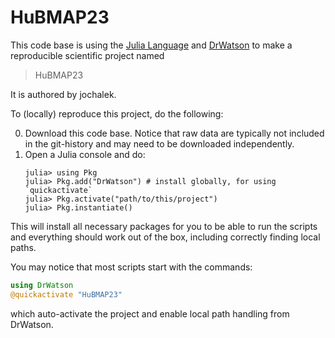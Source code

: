 # HuBMAP23

This code base is using the [Julia Language](https://julialang.org/) and
[DrWatson](https://juliadynamics.github.io/DrWatson.jl/stable/)
to make a reproducible scientific project named
> HuBMAP23

It is authored by jochalek.

To (locally) reproduce this project, do the following:

0. Download this code base. Notice that raw data are typically not included in the
   git-history and may need to be downloaded independently.
1. Open a Julia console and do:
   ```
   julia> using Pkg
   julia> Pkg.add("DrWatson") # install globally, for using `quickactivate`
   julia> Pkg.activate("path/to/this/project")
   julia> Pkg.instantiate()
   ```

This will install all necessary packages for you to be able to run the scripts and
everything should work out of the box, including correctly finding local paths.

You may notice that most scripts start with the commands:
```julia
using DrWatson
@quickactivate "HuBMAP23"
```
which auto-activate the project and enable local path handling from DrWatson.
